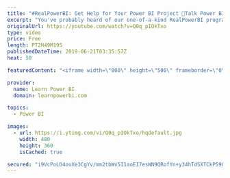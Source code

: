```yaml
---
title: "#RealPowerBI: Get Help for Your Power BI Project 🔴Talk Power BI LIVE (Subscribe & Join)"
excerpt: "You've probably heard of our one-of-a-kind RealPowerBI program. Join our session for a deep-dive into this unique program and get any of your questions answered. Can't wait for the session? Just go to this link to learn more about RealPowerBI: https://www.learnpowerbi.com/realpowerbi ===================="
originalUrl: https://youtube.com/watch?v=Q0q_pIOkTxo
type: video
price: Free
length: PT2H49M19S
publishedDateTime: 2019-06-21T03:35:57Z
heat: 50

featuredContent: "<iframe width=\"800\" height=\"500\" frameborder=\"0\" src=\"https://www.youtube.com/embed/Q0q_pIOkTxo\" allow=\"accelerometer; autoplay; encrypted-media; gyroscope; picture-in-picture\" allowfullscreen></iframe>"

provider:
  name: Learn Power BI
  domain: learnpowerbi.com

topics:
  - Power BI

images:
  - url: https://i.ytimg.com/vi/Q0q_pIOkTxo/hqdefault.jpg
    width: 480
    height: 360
    isCached: true

secured: "i9VcPoLD4ouXe3CgYv/mm2tbWv5I1aoEI7esWN9QRofYn+y34hTdSXTCkP590u1CQMos3+Qws479c7JgBLttogKaaEKX0aPKsB/BE2PmT8aRE4JuwUXke5oCh5wDGRI3VUDg5uCguhTML4onQw/SjwFnIYSAOB6KCrZNkqYbOuP+9aZkrPNShUuRnWvaxaKO30Zhfd5gqA8zgqPPoKTkUuiTLevpx8zoRuFvA2Wu/4081O9xKSsQsSAs/Q/C8WcvRU4zKEFLFuw/FAUA90Ixz6aGQExHDh+Dqb0JRhFpNfbGgAYQiKiT18fH05Etpv+o7pDysqAelnIiHnKPYt4KKum6XTg3geQFy2jLyh6XXpryo2b4cNjVXls0QyCh6Z8UXsVky4mOwcX4fseGNOOdbPilhfawFy/qV3758ezFolk=;KnLKGTdan7kp7XZTiIbtdA=="
---
```



